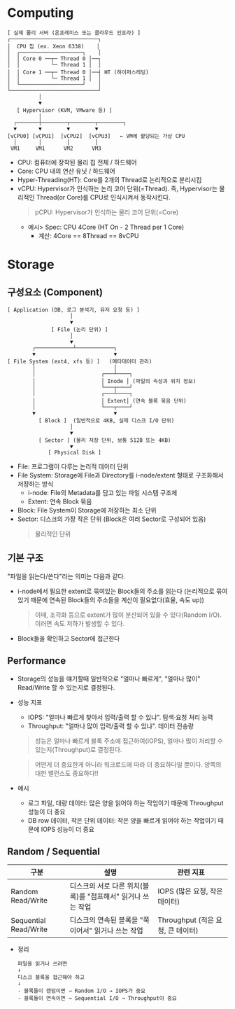 # Computing
```
[ 실제 물리 서버 (온프레미스 또는 클라우드 인프라) ]
┌────────────────────────────┐
│  CPU 칩 (ex. Xeon 6338)    │
│  ┌────────────────────┐    │
│  │ Core 0 ──┬─ Thread 0 │──┐
│  │          └─ Thread 1 │  │
│  │ Core 1 ──┬─ Thread 0 │──┤ HT (하이퍼스레딩)
│  │          └─ Thread 1 │  │
│  └────────────────────┘    │
└────────────────────────────┘
          │
          ▼
   [ Hypervisor (KVM, VMware 등) ]
          │
  ┌───────┼────────┬────────┬────────┐
  ▼       ▼        ▼        ▼
[vCPU0] [vCPU1]  [vCPU2]  [vCPU3]   ← VM에 할당되는 가상 CPU
  │       │        │        │
 VM1     VM1      VM2      VM3

```
- CPU: 컴퓨터에 장착된 물리 칩 전체 / 하드웨어
- Core: CPU 내의 연산 유닛 / 하드웨어
- Hyper-Threading(HT): Core를 2개의 Thread로 논리적으로 분리시킴
- vCPU: Hypervisor가 인식하는 논리 코어 단위(=Thread). 즉, Hypervisor는 물리적인 Thread(or Core)를 CPU로 인식시켜서 동작시킨다.
    > pCPU: Hypervisor가 인식하는 물리 코어 단위(=Core)
    - 예시> Spec: CPU 4Core (HT On - 2 Thread per 1 Core)
        - 계산: 4Core == 8Thread == 8vCPU



# Storage
## 구성요소 (Component)
```
[ Application (DB, 로그 분석기, 유저 요청 등) ]
                    │
                    ▼
              [ File (논리 단위) ]
                    │
                    ▼
        ┌────────────┴────────────┐
        ▼                         ▼
[ File System (ext4, xfs 등) ]   (메타데이터 관리)
        │                         │
        │                     ┌───┴────┐
        │                     │ Inode │ (파일의 속성과 위치 정보)
        │                     └───┬────┘
        │                     ┌───┴────┐
        │                     │ Extent│ (연속 블록 묶음 단위)
        │                     └───┬────┘
        ▼                         ▼
          [ Block ]  (일반적으로 4KB, 실제 디스크 I/O 단위)
                    │
                    ▼
          [ Sector ] (물리 저장 단위, 보통 512B 또는 4KB)
                    ▼
             [ Physical Disk ]

```
- File: 프로그램이 다루는 논리적 데이터 단위
- File System: Storage에 File과 Directory를 i-node/extent 형태로 구조화해서 저장하는 방식
    - i-node: File의 Metadata를 담고 있는 파일 시스템 구조체
    - Extent: 연속 Block 묶음
- Block: File System이 Storage에 저장하는 최소 단위
- Sector: 디스크의 가장 작은 단위 (Block은 여러 Sector로 구성되어 있음)
    > 물리적인 단위


## 기본 구조
"파일을 읽는다/쓴다"라는 의미는 다음과 같다.
- i-node에서 필요한 extent로 묶여있는 Block들의 주소를 읽는다 (논리적으로 묶여있기 때문에 연속된 Block들의 주소들을 계산이 필요없다(효율, 속도 up))
    > 이때, 조각화 등으로 extent가 많이 분산되어 있을 수 있다(Random I/O). 이러면 속도 저하가 발생할 수 있다.
- Block들을 확인하고 Sector에 접근한다


## Performance
- Storage의 성능을 얘기할때 일반적으로 "얼마나 빠르게", "얼마나 많이" Read/Write 할 수 있는지로 결정된다.
- 성능 지표
    - IOPS: "얼마나 빠르게 찾아서 입력/출력 할 수 있냐". 탐색·요청 처리 능력
    - Throughput: "얼마나 많이 입력/출력 할 수 있냐". 데이터 전송량
    > 성능은 얼마나 빠르게 블록 주소에 접근하여(IOPS), 얼마나 많이 처리할 수 있는지(Throughput)로 결정된다.

    > 어떤게 더 중요한게 아니라 워크로드에 따라 더 중요하다일 뿐이다. 양쪽의 대한 밸런스도 중요하다!!
- 예시
    - 로그 파일, 대량 데이터: 많은 양을 읽어야 하는 작업이기 때문에 Throughput 성능이 더 중요
    - DB row 데이터, 작은 단위 데이터: 작은 양을 빠르게 읽어야 하는 작업이기 때문에 IOPS 성능이 더 중요

    
## Random / Sequential
| 구분 | 설명 | 관련 지표 |
|-----|-----|----------|
| Random Read/Write | 디스크의 서로 다른 위치(블록)를 "점프해서" 읽거나 쓰는 작업 | IOPS (많은 요청, 작은 데이터) |
| Sequential Read/Write | 디스크의 연속된 블록을 "쭉 이어서" 읽거나 쓰는 작업 | Throughput (적은 요청, 큰 데이터) |

* 정리
    ```
    파일을 읽거나 쓰려면
    ↓
    디스크 블록을 접근해야 하고
    ↓
    - 블록들이 랜덤이면 → Random I/O → IOPS가 중요
    - 블록들이 연속이면 → Sequential I/O → Throughput이 중요
    ```